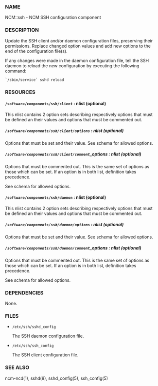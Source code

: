 ### NAME

NCM::ssh - NCM SSH configuration component

### DESCRIPTION

Update the SSH client and/or daemon configuration files, preserving their
permissions. Replace changed option values and add new options to the end of the
configuration file(s).

If any changes were made in the daemon configuration file, tell the SSH daemon to
reload the new configuration by executing the following command:

    `/sbin/service` sshd reload

### RESOURCES

#### `/software/components/ssh/client` : nlist (optional)

This nlist contains 2 option sets describing respectively options that must be defined 
an their values and options that must be commented out.

##### `/software/components/ssh/client/options` : nlist (optional)

Options that must be set and their value. See schema for allowed options.

##### `/software/components/ssh/client/comment`\_options : nlist (optional)

Options that must be commented out. This is the same set of options as those which can be
set. If an option is in both list, definition takes precedence.

See schema for allowed options.

#### `/software/components/ssh/daemon` : nlist (optional)

This nlist contains 2 option sets describing respectively options that must be defined 
an their values and options that must be commented out.

##### `/software/components/ssh/daemon/options` : nlist (optional)

Options that must be set and their value. See schema for allowed options.

##### `/software/components/ssh/daemon/comment`\_options : nlist (optional)

Options that must be commented out. This is the same set of options as those which can be
set. If an option is in both list, definition takes precedence.

See schema for allowed options.

### DEPENDENCIES

None.

### FILES

- `/etc/ssh/sshd_config`

    The SSH daemon configuration file.

- `/etc/ssh/ssh_config`

    The SSH client configuration file.

### SEE ALSO

ncm-ncd(1), sshd(8), sshd\_config(5), ssh\_config(5)
